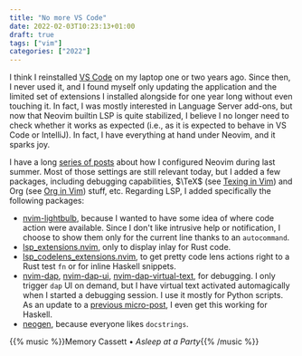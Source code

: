```yaml
---
title: "No more VS Code"
date: 2022-02-03T10:23:13+01:00
draft: true
tags: ["vim"]
categories: ["2022"]
---
```


I think I reinstalled [VS Code] on my laptop one or two years ago. Since then, I never used it, and I found myself only updating the application and the limited set of extensions I installed alongside for one year long without even touching it. In fact, I was mostly interested in Language Server add-ons, but now that Neovim builtin LSP is quite stabilized, I believe I no longer need to check whether it works as expected (i.e., as it is expected to behave in VS Code or IntelliJ). In fact, I have everything at hand under Neovim, and it sparks joy.

I have a long [series of posts] about how I configured Neovim during last summer. Most of those settings are still relevant today, but I added a few packages, including debugging capabilities, $\TeX$ (see [Texing in Vim]) and Org (see [Org in Vim]) stuff, etc. Regarding LSP, I added specifically the following packages:

- [nvim-lightbulb], because I wanted to have some idea of where code action were available. Since I don't like intrusive help or notification, I choose to show them only for the current line thanks to an `autocommand`.
- [lsp_extensions.nvim], only to display inlay for Rust code.
- [lsp_codelens_extensions.nvim], to get pretty code lens actions right to a Rust test `fn` or for inline Haskell snippets.
- [nvim-dap], [nvim-dap-ui], [nvim-dap-virtual-text], for debugging. I only trigger `dap` UI on demand, but I have virtual text activated automagically when I started a debugging session. I use it mostly for Python scripts. As an update to a [previous micro-post], I even get this working for Haskell.
- [neogen], because everyone likes `docstrings`.




{{% music %}}Memory Cassett • _Asleep at a Party_{{% /music %}}

[VS Code]: /post/vscode-yet-again/
[series of posts]: /post/modern-neovim/
[Texing in Vim]: /post/texing-in-vim/
[Org in Vim]: /post/org-in-vim/
[nvim-lightbulb]: https://github.com/kosayoda/nvim-lightbulb
[lsp_extensions.nvim]: https://github.com/nvim-lua/lsp_extensions.nvim
[lsp_codelens_extensions.nvim]: https://github.com/ericpubu/lsp_codelens_extensions.nvim
[nvim-dap]: https://github.com/mfussenegger/nvim-dap
[nvim-dap-ui]: https://github.com/rcarriga/nvim-dap-ui
[nvim-dap-virtual-text]: https://github.com/theHamsta/nvim-dap-virtual-text
[previous micro-post]: /micro/2022-01-28-18-09-39/
[neogen]: https://github.com/danymat/neogen

